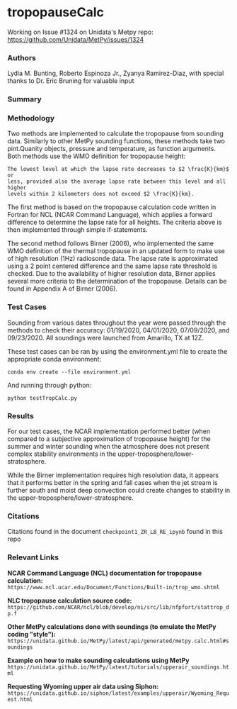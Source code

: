 # tropopauseCalc
Working on Issue #1324 on Unidata's Metpy repo:
https://github.com/Unidata/MetPy/issues/1324

### Authors 

Lydia M. Bunting, Roberto Espinoza Jr., Zyanya Ramirez-Diaz, with special thanks
to Dr. Eric Bruning for valuable input 

### Summary

### Methodology
Two methods are implemented to calculate the tropopause from sounding data.
Similarly to other MetPy sounding functions, these methods take two pint.Quanity
objects, pressure and temperature, as function arguments. Both methods use the
WMO definition for tropopause height: 

```
The lowest level at which the lapse rate decreases to $2 \frac{K}{km}$ or
less, provided also the average lapse rate between this level and all higher
levels within 2 kilometers does not exceed $2 \frac{K}{km}.
``` 

The first method is based on the tropopause calculation code written in Fortran
for NCL (NCAR Command Language), which applies a forward difference to determine
the lapse rate for all heights. The criteria above is then implemented through
simple if-statements. 

The second method follows Birner (2006), who implemented the same WMO definition
of the thermal tropopause in an updated form to make use of high resolution
(1Hz) radiosonde data. The lapse rate is approximated using a 2 point centered
difference and the same lapse rate threshold is checked. Due to the availability
of higher resolution data, Birner applies several more criteria to the
determination of the tropopause. Details can be found in Appendix A of Birner
(2006). 

### Test Cases 

Sounding from various dates throughout the year were passed through the methods
to check their accuracy: 01/19/2020, 04/01/2020, 07/09/2020, and 09/23/2020. All
soundings were launched from Amarillo, TX at 12Z.

These test cases can be ran by using the environment.yml file to create the
appropriate conda environment: 

```
conda env create --file environment.yml
``` 

And running through python: 

```
python testTropCalc.py
``` 

### Results 

For our test cases, the NCAR implementation performed better (when compared to
a subjective approximation of tropopause height) for the summer and winter
sounding when the atmosphere does not present complex stability environments in
the upper-troposphere/lower-stratosphere. 

While the Birner implementation requires high resolution data, it appears that
it performs better in the spring and fall cases when the jet stream is further
south and moist deep convection could create changes to stability in the
upper-troposphere/lower-stratosphere. 

### Citations  

Citations found in the document `checkpoint1_ZR_LB_RE_ipynb` found in this repo

### Relevant Links
**NCAR Command Language (NCL) documentation for tropopause calculation:**  
`https://www.ncl.ucar.edu/Document/Functions/Built-in/trop_wmo.shtml`

**NLC tropopause calculation source code:**  
`https://github.com/NCAR/ncl/blob/develop/ni/src/lib/nfpfort/stattrop_dp.f`

**Other MetPy calculations done with soundings (to emulate the MetPy coding "style"):**  
`https://unidata.github.io/MetPy/latest/api/generated/metpy.calc.html#soundings`

**Example on how to make sounding calculations using MetPy**  
`https://unidata.github.io/MetPy/latest/tutorials/upperair_soundings.html`

**Requesting Wyoming upper air data using Siphon:**  
`https://unidata.github.io/siphon/latest/examples/upperair/Wyoming_Request.html`
